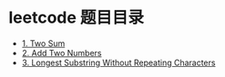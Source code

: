 # leetcode 题目目录

* [1. Two Sum](https://github.com/TTWShell/algorithms/blob/master/leetcode/array/twoSum.go)
* [2. Add Two Numbers](https://github.com/TTWShell/algorithms/blob/master/leetcode/linked-list/addTwoNumbers.go)
* [3. Longest Substring Without Repeating Characters](https://github.com/TTWShell/algorithms/blob/master/leetcode/string/lengthOfLongestSubstring.go)
